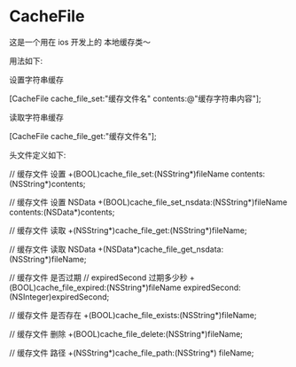CacheFile
=========

这是一个用在  ios 开发上的 本地缓存类～


用法如下:

设置字符串缓存

[CacheFile cache_file_set:"缓存文件名" contents:@"缓存字符串内容"];

读取字符串缓存

[CacheFile cache_file_get:"缓存文件名"];




头文件定义如下:

// 缓存文件 设置
+(BOOL)cache_file_set:(NSString*)fileName contents:(NSString*)contents;

// 缓存文件 设置 NSData
+(BOOL)cache_file_set_nsdata:(NSString*)fileName contents:(NSData*)contents;

// 缓存文件 读取
+(NSString*)cache_file_get:(NSString*)fileName;

// 缓存文件 读取 NSData
+(NSData*)cache_file_get_nsdata:(NSString*)fileName;

// 缓存文件 是否过期
// expiredSecond 过期多少秒
+(BOOL)cache_file_expired:(NSString*)fileName expiredSecond:(NSInteger)expiredSecond;

// 缓存文件 是否存在
+(BOOL)cache_file_exists:(NSString*)fileName;

// 缓存文件 删除
+(BOOL)cache_file_delete:(NSString*)fileName;

// 缓存文件 路径
+(NSString*)cache_file_path:(NSString*) fileName;









